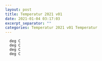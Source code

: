```yaml
---
layout: post
title: Temperatur 2021 v01
date: 2021-01-04 03:17:03
excerpt_separator: ""
categories: Temperatur 2021 v01 Temperatur
---
```

```
  deg C
  deg C
  deg C
  deg C
```

